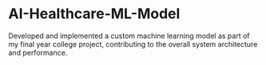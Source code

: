 # AI-Healthcare-ML-Model
Developed and implemented a custom machine learning model as part of my final year college project, contributing to the overall system architecture and performance.
